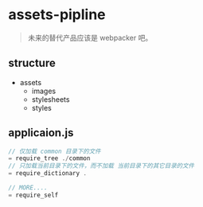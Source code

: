 # assets-pipline
> 未来的替代产品应该是 webpacker 吧。

## structure
+ assets
  - images
  - stylesheets
  - styles

## applicaion.js
```js
// 仅加载 common 目录下的文件
= require_tree ./common
// 只加载当前目录下的文件，而不加载 当前目录下的其它目录的文件
= require_dictionary .

// MORE....
= require_self
```
